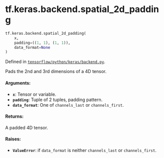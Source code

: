 <div itemscope itemtype="http://developers.google.com/ReferenceObject">
<meta itemprop="name" content="tf.keras.backend.spatial_2d_padding" />
</div>

# tf.keras.backend.spatial_2d_padding

``` python
tf.keras.backend.spatial_2d_padding(
    x,
    padding=((1, 1), (1, 1)),
    data_format=None
)
```



Defined in [`tensorflow/python/keras/backend.py`](https://www.tensorflow.org/code/tensorflow/python/keras/backend.py).

Pads the 2nd and 3rd dimensions of a 4D tensor.

#### Arguments:

* <b>`x`</b>: Tensor or variable.
* <b>`padding`</b>: Tuple of 2 tuples, padding pattern.
* <b>`data_format`</b>: One of `channels_last` or `channels_first`.


#### Returns:

A padded 4D tensor.


#### Raises:

* <b>`ValueError`</b>: if `data_format` is neither
        `channels_last` or `channels_first`.